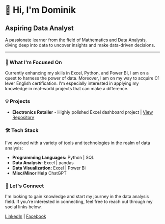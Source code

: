 # 👋 Hi, I'm Dominik

## Aspiring Data Analyst

A passionate learner from the field of Mathematics and Data Analysis, diving deep into data to uncover insights and make data-driven decisions.

---

### 🌱 What I'm Focused On

Currently enhancing my skills in Excel, Python, and Power BI, I am on a quest to harness the power of data. Moreover, I am on my way to acquire C1 lever English certification. I'm especially interested in applying my knowledge in real-world projects that can make a difference.

### 💡 Projects

- **Electronics Retailer** - Highly polished Excel dashboard project | [View Repository](https://github.com/DominikKukla/Electronics-Retailer-Excel)

### 🛠 Tech Stack

I've worked with a variety of tools and technologies in the realm of data analysis:

- **Programming Languages:** Python | SQL
- **Data Analysis:** Excel | pandas
- **Data Visualization:** Excel | Power Bi
- **Misc/Minor Help** ChatGPT

### 🤝 Let's Connect

I'm looking to gain knowledge and start my journey in the data analysis field. If you're interested in connecting, feel free to reach out through my social links below.

[LinkedIn](https://www.linkedin.com/in/dominik-kukla) | [Facebook](https://www.fb.com/dominik.kuklaa/) 
